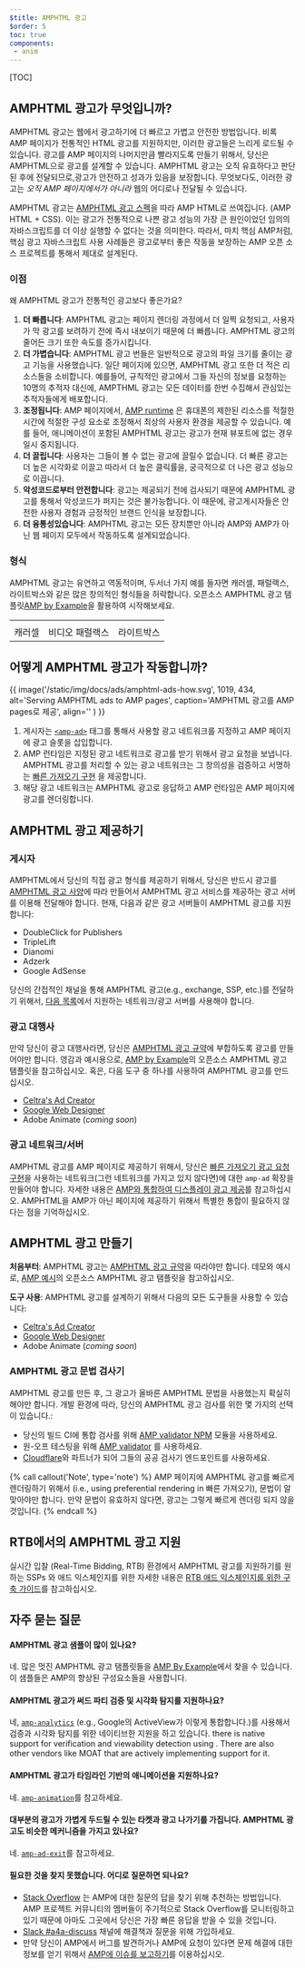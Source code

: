```yaml
---
$title: AMPHTML 광고
$order: 5
toc: true
components:
 - anim
---
```


[TOC]

## AMPHTML 광고가 무엇입니까?

AMPHTML 광고는 웹에서 광고하기에 더 빠르고 가볍고 안전한 방법입니다. 비록 AMP 페이지가 전통적인 HTML 광고를 지원하지만, 이러한 광고들은 느리게 로드될 수 있습니다. 광고를 AMP 페이지의 나머지만큼 빨라지도록 만들기 위해서, 당신은 AMPHTML으로 광고를 설계할 수 있습니다. AMPHTML 광고는 오직 유효하다고 판단된 후에 전달되므로,광고가 안전하고 성과가 있음을 보장합니다. 무엇보다도, 이러한 광고는 _오직 AMP 페이지에서가 아니라_ 웹의 어디로나 전달될 수 있습니다.

AMPHTML 광고는 [AMPHTML 광고 스펙](/docs/ads/a4a_spec.html)을 따라 AMP HTML로 쓰여집니다. (AMP HTML + CSS). 이는 광고가 전통적으로 나쁜 광고 성능의 가장 큰 원인이었던 임의의 자바스크립트를 더 이상 실행할 수 없다는 것을 의미한다. 따라서, 마치 핵심 AMP처럼, 핵심 광고 자바스크립트 사용 사례들은 광고로부터 좋은 작동을 보장하는 AMP 오픈 소스 프로젝트를 통해서 제대로 설계된다.

### 이점

왜 AMPHTML 광고가 전통적인 광고보다 좋은가요? 

1.  **더 빠릅니다**: AMPHTML 광고는 페이지 렌더링 과정에서 더 일찍 요청되고, 사용자가 막 광고를 보려하기 전에 즉시 내보이기 때문에 더 빠릅니다. AMPHTML 광고의 줄어든 크기 또한 속도를 증가시킵니다.
1.  **더 가볍습니다**: AMPHTML 광고 번들은 일반적으로 광고의 파일 크기를 줄이는 광고 기능을 사용했습니다. 일단 페이지에 있으면, AMPHTML 광고 또한 더 적은 리소스들을 소비합니다. 예를들어, 규칙적인 광고에서 그들 자신의 정보를 요청하는 10명의 추적자 대신에, AMPTHML 광고는 모든 데이터를 한번 수집해서 관심있는 추적자들에게 배포합니다. 
1.  **조정됩니다**: AMP 페이지에서, [AMP runtime](https://www.ampproject.org/docs/fundamentals/spec#amp-runtime) 은 휴대폰의 제한된 리소스를 적절한 시간에 적절한 구성 요소로 조정해서 최상의 사용자 환경을 제공할 수 있습니다. 예를 들어, 애니메이션이 포함된 AMPHTML 광고는 광고가 현재 뷰포트에 없는 경우 일시 중지됩니다.
1.  **더 끌립니다**: 사용자는 그들이 볼 수 없는 광고에 끌릴수 없습니다. 더 빠른 광고는 더 높은 시각화로 이끌고 따라서 더 높은 클릭률을, 궁극적으로 더 나은 광고 성능으로 이끕니다.
1.  **악성코드로부터 안전합니다**: 광고는 제공되기 전에 검사되기 때문에 AMPHTML  광고를 통해서 악성코드가 퍼지는 것은 불가능합니다. 이 때문에, 광고게시자들은 안전한 사용자 경험과 긍정적인 브랜드 인식을 보장합니다.
1.  **더 융통성있습니다**: AMPHTML 광고는 모든 장치뿐만 아니라 AMP와 AMP가 아닌 웹 페이지 모두에서 작동하도록 설계되었습니다.


### 형식

AMPHTML 광고는 유연하고 역동적이며, 두서너 가지 예를 들자면 캐러셀, 패럴랙스, 라이트박스와 같은 많은 창의적인 형식들을 허락합니다. 오픈소스 AMPHTML 광고 탬플릿[AMP by Example](https://ampbyexample.com/amp-ads/#amp-ads/advanced_ads)을 활용하여 시작해보세요.

<table class="nocolor">
  <tr>
    <td class="col-thirty"><amp-anim width="410" height="731" layout="responsive"
    src="/static/img/docs/ads/amp-ad-01-carousel.gif">
    </amp-anim></td>
    <td class="col-thirty"><amp-anim width="410" height="731" layout="responsive"
    src="/static/img/docs/ads/amp-ad-02-video-parallax.gif">
    </amp-anim></td>
    <td class="col-thirty"><amp-anim width="410" height="731" layout="responsive"
    src="/static/img/docs/ads/amp-ad-03-lightbox.gif">
    </amp-anim></td>
  </tr>
  <tr>
    <td>캐러셀</td>
    <td>비디오 패럴랙스</td>
    <td>라이트박스</td>
  </tr>
</table>


## 어떻게 AMPHTML 광고가 작동합니까?

{{ image('/static/img/docs/ads/amphtml-ads-how.svg', 1019, 434, alt='Serving AMPHTML ads to AMP pages', caption='AMPHTML 광고를 AMP pages로 제공', align='' ) }}

1.  게시자는 [`<amp-ad>`](/docs/reference/components/amp-ad.html) 태그를 통해서 사용할 광고 네트워크를 지정하고 AMP 페이지에 광고 슬롯을 삽입합니다.
1.  AMP 런타임은 지정된 광고 네트워크로 광고를 받기 위해서 광고 요청을 보냅니다. AMPHTML 광고를 처리할 수 있는 광고 네트워크는 그 창의성을 검증하고 서명하는 [빠른 가져오기 구현](https://github.com/ampproject/amphtml/blob/master/ads/google/a4a/docs/Network-Impl-Guide.md) 을 제공합니다.
1.  해당 광고 네트워크는 AMPHTML 광고로 응답하고 AMP 런타임은 AMP 페이지에 광고를 렌더링합니다.

## AMPHTML 광고 제공하기

### 게시자

AMPHTML에서 당신의 직접 광고 형식를 제공하기 위해서, 당신은 반드시 광고를 [AMPHTML 광고 사양](/docs/ads/a4a_spec.html)에 따라 만들어서 AMPHTML 광고 서비스를 제공하는 광고 서버를 이용해 전달해야 합니다. 현재, 다음과 같은 광고 서버들이 AMPHTML 광고를 지원합니다:

*   DoubleClick for Publishers
*   TripleLift
*   Dianomi
*   Adzerk
*   Google AdSense

당신의 간접적인 채널을 통해 AMPHTML 광고(e.g., exchange, SSP, etc.)를 전달하기 위해서, [다음 목록](/docs/ads/ads_vendors.html)에서 지원하는 네트워크/광고 서버를 사용해야 합니다.

### 광고 대행사

만약 당신이 광고 대행사라면, 당신은 [AMPHTML 광고 규약](/docs/ads/a4a_spec.html)에 부합하도록 광고를 만들어야만 합니다. 영감과 예시용으로, [AMP by Example](https://ampbyexample.com/amp-ads/#amp-ads/advanced_ads)의 오픈소스 AMPHTML 광고 탬플릿을 참고하십시오. 혹은, 다음 도구 중 하나를 사용하여 AMPHTML 광고를 만드십시오.

*  [Celtra's Ad Creator](http://www.prnewswire.com/news-releases/celtra-partners-with-the-amp-project-showcases-amp-ad-creation-at-google-io-event-300459514.html)
*  [Google Web Designer](https://support.google.com/webdesigner/answer/7529856)
*  Adobe Animate (*coming soon*)

### 광고 네트워크/서버

AMPHTML 광고를 AMP 페이지로 제공하기 위해서, 당신은 [빠른 가져오기 광고 요청 구현](https://github.com/ampproject/amphtml/blob/master/ads/google/a4a/docs/Network-Impl-Guide.md)을 사용하는 네트워크(그런 네트워크를 가지고 있지 않다면)에 대한 `amp-ad` 확장을 만들어야 합니다. 자세한 내용은 [AMP와 통합하여 디스플레이 광고 제공](/docs/ads/adnetwork_integration.html)를 참고하십시오. AMPHTML을 AMP가 아닌 페이지에 제공하기 위해서 특별한 통합이 필요하지 않다는 점을 기억하십시오.

## AMPHTML 광고 만들기

**처음부터**: AMPHTML 광고는 [AMPHTML 광고 규약](/docs/ads/a4a_spec.html)을 따라야만 합니다. 데모와 예시로, [AMP 예시](https://ampbyexample.com/amp-ads/#amp-ads)의 오픈소스 AMPHTML 광고 탬플릿을 참고하십시오.

**도구 사용**: AMPHTML 광고를 설계하기 위해서 다음의 모든 도구들을 사용할 수 있습니다:

*  [Celtra's Ad Creator](http://www.prnewswire.com/news-releases/celtra-partners-with-the-amp-project-showcases-amp-ad-creation-at-google-io-event-300459514.html)
*  [Google Web Designer](https://support.google.com/webdesigner/answer/7529856)
*  Adobe Animate (*coming soon*)


### AMPHTML 광고 문법 검사기

AMPHTML 광고를 만든 후, 그 광고가 올바른 AMPHTML 문법을 사용했는지 확실히 해야만 합니다. 개발 환경에 따라, 당신의 AMPHTML 광고 검사를 위한 몇 가지의 선택이 있습니다.:

*   당신의 빌드 CI에 통합 검사를 위해 [AMP validator NPM](https://www.npmjs.com/package/amphtml-validator) 모듈을 사용하세요.
*   원-오프 테스팅을 위해 [AMP validator](https://validator.ampproject.org/) 를 사용하세요.
*   [Cloudflare](https://blog.cloudflare.com/amp-validator-api/)와 파트너가 되어 그들의 공공 검사기 엔드포인트를 사용하세요.

{% call callout('Note', type='note') %}
AMP 페이지에 AMPHTML 광고를 빠르게 렌더링하기 위해서 (i.e., using preferential rendering in 빠른 가져오기), 문법이 알맞아야만 합니다. 만약 문법이 유효하지 않다면, 광고는 그렇게 빠르게 렌더링 되지 않을 것입니다.
{% endcall %}

## RTB에서의 AMPHTML 광고 지원

실시간 입찰 (Real-Time Bidding, RTB) 환경에서 AMPHTML 광고를 지원하기를 원하는 SSPs 와 애드 익스체인지를 위한 자세한 내용은 [RTB 애드 익스체인지를 위한 구축 가이드](https://github.com/ampproject/amphtml/blob/master/ads/google/a4a/docs/RTBExchangeGuide.md)를 참고하십시오.

## 자주 묻는 질문

#### AMPHTML 광고 샘플이 많이 있나요?

네. 많은 멋진 AMPHTML 광고 탬플릿들을 [AMP By Example](https://ampbyexample.com/amp-ads/#amp-ads/experimental_ads)에서 찾을 수 있습니다. 이 샘플들은 AMP의 향상된 구성요소들을 사용합니다.

#### AMPHTML 광고가 써드 파티  검증 및 시각화 탐지를 지원하나요?

네, [`amp-analytics`](/docs/reference/components/amp-analytics.html) (e.g., Google의 ActiveView가 이렇게 통합합니다.)를 사용해서 검증과 시각화 탐지를 위한 네이티브한 지원을 하고 있습니다. there is native support for verification and viewability detection using . There are also other vendors like MOAT that are actively implementing support for it.

#### AMPHTML 광고가 타임라인 기반의 애니메이션을 지원하나요?

네. [`amp-animation`](/docs/reference/components/amp-animation.html)를 참고하세요.

#### 대부분의 광고가 가볍게 두드릴 수 있는 타켓과 광고 나가기를 가집니다. AMPHTML 광고도 비슷한 메커니즘을 가지고 있나요?

네. [`amp-ad-exit`](/docs/reference/components/amp-ad-exit.html)를 참고하세요.

#### 필요한 것을 찾지 못했습니다. 어디로 질문하면 되나요?

*   [Stack Overflow](http://stackoverflow.com/questions/tagged/amp-html) 는 AMP에 대한 질문의 답을 찾기 위해 추천하는 방법입니다. AMP 프로젝트 커뮤니티의 멤버들이 주기적으로 Stack Overflow를 모니터링하고 있기 때문에 아마도 그곳에서 당신은 가장 빠른 응답을 받을 수 있을 것입니다.
*   [Slack #a4a-discuss](https://docs.google.com/forms/d/e/1FAIpQLSd83J2IZA6cdR6jPwABGsJE8YL4pkypAbKMGgUZZriU7Qu6Tg/viewform?fbzx=4406980310789882877) 채널에 해결책과 질문을 위해 가입하세요.
*   만약 당신이 AMP에서 버그를 발견하거나 AMP에 요청이 있다면 문제 해결에 대한 정보를 얻기 위해서 [AMP에 이슈를 보고하기](https://github.com/ampproject/amphtml/blob/master/CONTRIBUTING.md#reporting-issues-with-amp)를 이용하십시오.
